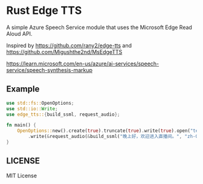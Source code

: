 # Rust Edge TTS

A simple Azure Speech Service module that uses the Microsoft Edge Read Aloud API.

Inspired by https://github.com/rany2/edge-tts and https://github.com/Migushthe2nd/MsEdgeTTS

https://learn.microsoft.com/en-us/azure/ai-services/speech-service/speech-synthesis-markup

## Example

```rust
use std::fs::OpenOptions;
use std::io::Write;
use edge_tts::{build_ssml, request_audio};

fn main() {
    OpenOptions::new().create(true).truncate(true).write(true).open("test.mp3").unwrap()
        .write(&request_audio(&build_ssml("晚上好，欢迎进入直播间。", "zh-CN-XiaoxiaoNeural", "medium", "medium", "medium"), "audio-24khz-48kbitrate-mono-mp3").unwrap()).unwrap();
}
```

## LICENSE

MIT License
